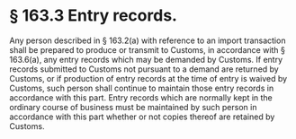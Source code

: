 # § 163.3   Entry records.

Any person described in § 163.2(a) with reference to an import transaction shall be prepared to produce or transmit to Customs, in accordance with § 163.6(a), any entry records which may be demanded by Customs. If entry records submitted to Customs not pursuant to a demand are returned by Customs, or if production of entry records at the time of entry is waived by Customs, such person shall continue to maintain those entry records in accordance with this part. Entry records which are normally kept in the ordinary course of business must be maintained by such person in accordance with this part whether or not copies thereof are retained by Customs.




